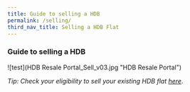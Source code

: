 ```yaml
---
title: Guide to selling a HDB
permalink: /selling/
third_nav_title: Selling a HDB Flat
---
```


### Guide to selling a HDB

![test](HDB Resale Portal_Sell_v03.jpg "HDB Resale Portal")

*Tip: Check your eligibility to sell your existing HDB flat [here](https://www.hdb.gov.sg/cs/infoweb/residential/selling-a-flat/eligibility)*.
